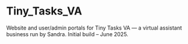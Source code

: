 # Tiny_Tasks_VA
Website and user/admin portals for Tiny Tasks VA — a virtual assistant business run by Sandra. Initial build – June 2025.
